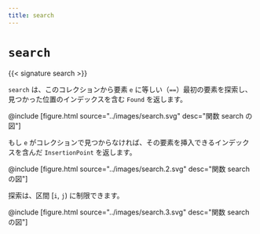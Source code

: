 ```yaml
---
title: search
---
```


# `search`

{{< signature search >}}

`search` は、このコレクションから要素 `e` に等しい（`==`）最初の要素を探索し、見つかった位置のインデックスを含む `Found` を返します。

@include [figure.html source="../images/search.svg" desc="関数 search の図"]

もし `e` がコレクションで見つからなければ、その要素を挿入できるインデックスを含んだ `InsertionPoint` を返します。

@include [figure.html source="../images/search.2.svg" desc="関数 search の図"]

探索は、区間 [`i`, `j`) に制限できます。

@include [figure.html source="../images/search.3.svg" desc="関数 search の図"]
